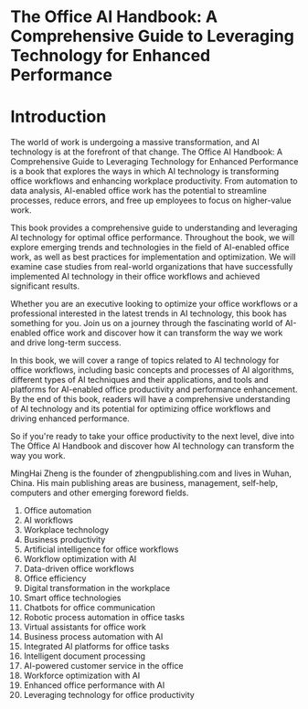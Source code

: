 # The Office AI Handbook: A Comprehensive Guide to Leveraging Technology for Enhanced Performance

# Introduction

The world of work is undergoing a massive transformation, and AI technology is at the forefront of that change. The Office AI Handbook: A Comprehensive Guide to Leveraging Technology for Enhanced Performance is a book that explores the ways in which AI technology is transforming office workflows and enhancing workplace productivity. From automation to data analysis, AI-enabled office work has the potential to streamline processes, reduce errors, and free up employees to focus on higher-value work.

This book provides a comprehensive guide to understanding and leveraging AI technology for optimal office performance. Throughout the book, we will explore emerging trends and technologies in the field of AI-enabled office work, as well as best practices for implementation and optimization. We will examine case studies from real-world organizations that have successfully implemented AI technology in their office workflows and achieved significant results.

Whether you are an executive looking to optimize your office workflows or a professional interested in the latest trends in AI technology, this book has something for you. Join us on a journey through the fascinating world of AI-enabled office work and discover how it can transform the way we work and drive long-term success.

In this book, we will cover a range of topics related to AI technology for office workflows, including basic concepts and processes of AI algorithms, different types of AI techniques and their applications, and tools and platforms for AI-enabled office productivity and performance enhancement. By the end of this book, readers will have a comprehensive understanding of AI technology and its potential for optimizing office workflows and driving enhanced performance.

So if you're ready to take your office productivity to the next level, dive into The Office AI Handbook and discover how AI technology can transform the way you work.

MingHai Zheng is the founder of zhengpublishing.com and lives in Wuhan, China. His main publishing areas are business, management, self-help, computers and other emerging foreword fields.



1. Office automation
2. AI workflows
3. Workplace technology
4. Business productivity
5. Artificial intelligence for office workflows
6. Workflow optimization with AI
7. Data-driven office workflows
8. Office efficiency
9. Digital transformation in the workplace
10. Smart office technologies
11. Chatbots for office communication
12. Robotic process automation in office tasks
13. Virtual assistants for office work
14. Business process automation with AI
15. Integrated AI platforms for office tasks
16. Intelligent document processing
17. AI-powered customer service in the office
18. Workforce optimization with AI
19. Enhanced office performance with AI
20. Leveraging technology for office productivity


